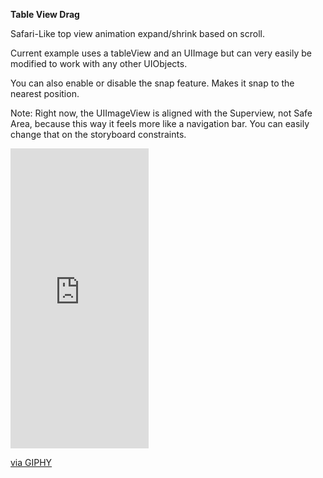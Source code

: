 **Table View Drag**

Safari-Like top view animation expand/shrink based on scroll. 

Current example uses a tableView and an UIImage but can very easily be modified to work with any other UIObjects.

You can also enable or disable the snap feature. Makes it snap to the nearest position.

Note: Right now, the UIImageView is aligned with the Superview, not Safe Area, because this way it feels more like a navigation bar. You can easily change that on the storyboard constraints.

<iframe src="https://giphy.com/embed/1Ql2xtdX2vJIDDAvrP" width="221" height="480" frameBorder="0" class="giphy-embed" allowFullScreen></iframe><p><a href="https://giphy.com/gifs/1Ql2xtdX2vJIDDAvrP">via GIPHY</a></p>
